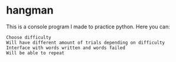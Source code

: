 # hangman
This is a console program I made to practice python. Here you can:

    Choose difficulty
    Will have different amount of trials depending on difficulty
    Interface with words written and words failed
    Will be able to repeat

